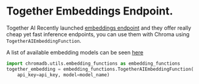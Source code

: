 ---
---

# Together Embeddings Endpoint.

Together AI Recently launched [embeddings endpoint](https://docs.together.ai/docs/embeddings-rest) and they offer really cheap yet fast inference endpoints, you can use them with Chroma using `TogetherAIEmbeddingFunction`.

A list of available embedding models can be seen [here](https://docs.together.ai/docs/embedding-models)

```python
import chromadb.utils.embedding_functions as embedding_functions
together_embedding = embedding_functions.TogetherAIEmbeddingFunction(
    api_key=api_key, model=model_name)

```
